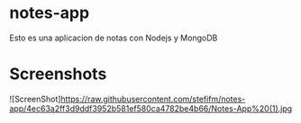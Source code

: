 # notes-app

Esto es una aplicacion de notas con Nodejs y MongoDB

# Screenshots

![ScreenShot]https://raw.githubusercontent.com/stefifm/notes-app/4ec63a2ff3d9ddf3952b581ef580ca4782be4b66/Notes-App%20(1).jpg
